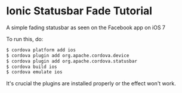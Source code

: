 Ionic Statusbar Fade Tutorial
==========================

A simple fading statusbar as seen on the Facebook app on iOS 7

To run this, do:

```bash
$ cordova platform add ios
$ cordova plugin add org.apache.cordova.device
$ cordova plugin add org.apache.cordova.statusbar
$ cordova build ios
$ cordova emulate ios
```

It's crucial the plugins are installed properly or the effect won't work.
